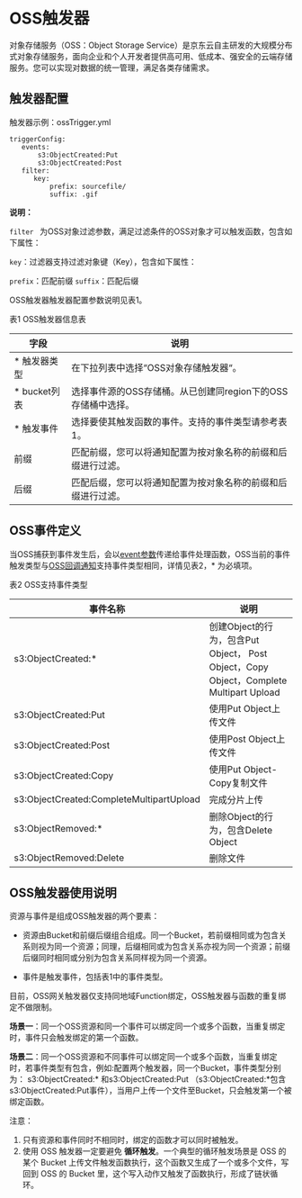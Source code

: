 # OSS触发器

对象存储服务（OSS：Object Storage Service）是京东云自主研发的大规模分布式对象存储服务，面向企业和个人开发者提供高可用、低成本、强安全的云端存储服务。您可以实现对数据的统一管理，满足各类存储需求。

 ## 触发器配置
 
触发器示例：ossTrigger.yml

```
triggerConfig:
   events:
       s3:ObjectCreated:Put
       s3:ObjectCreated:Post
   filter:
      key:
          prefix: sourcefile/
          suffix: .gif
```

**说明：**

``filter `` 为OSS对象过滤参数，满足过滤条件的OSS对象才可以触发函数，包含如下属性：

 ``key``：过滤器支持过滤对象键（Key），包含如下属性：
           
 ``prefix``：匹配前缀
 ``suffix``：匹配后缀



OSS触发器触发器配置参数说明见表1。

表1 OSS触发器信息表

|  字段        |  说明                                                         |
| ----------- | ------------------------------------------------------------ |
| * 触发器类型 |  在下拉列表中选择“OSS对象存储触发器“。 |
| * bucket列表 |  选择事件源的OSS存储桶。从已创建同region下的OSS存储桶中选择。|
| * 触发事件   |  选择要使其触发函数的事件。支持的事件类型请参考表1。 |
|  前缀        |  匹配前缀，您可以将通知配置为按对象名称的前缀和后缀进行过滤。 |
|  后缀        |  匹配后缀，您可以将通知配置为按对象名称的前缀和后缀进行过滤。 |  



## OSS事件定义

当OSS捕获到事件发生后，会以[event参数](../configtigger-event.md)传递给事件处理函数，OSS当前的事件触发类型与[OSS回调通知](http://docs.jdcloud.com/cn/object-storage-service/callback-notification-2)支持事件类型相同，详情见表2，* 为必填项。

表2 OSS支持事件类型

| 事件名称                                  | 说明                                                         |
| ----------------------------------------- | ------------------------------------------------------------ |
| s3:ObjectCreated:*                       | 创建Object的行为，包含Put   Object，   Post Object，Copy Object，Complete Multipart Upload |
| s3:ObjectCreated:Put                     | 使用Put Object上传文件                                       |
| s3:ObjectCreated:Post                    | 使用Post Object上传文件                                      |
| s3:ObjectCreated:Copy                    | 使用Put Object-Copy复制文件                                  |
| s3:ObjectCreated:CompleteMultipartUpload | 完成分片上传                                                 |
| s3:ObjectRemoved:*                       | 删除Object的行为，包含Delete   Object                        |
| s3:ObjectRemoved:Delete                  | 删除文件                                                     |



 

## OSS触发器使用说明

资源与事件是组成OSS触发器的两个要素：
 
 * 资源由Bucket和前缀后缀组合组成。同一个Bucket，若前缀相同或为包含关系则视为同一个资源；同理，后缀相同或为包含关系亦视为同一个资源；前缀后缀同时相同或分别为包含关系同样视为同一个资源。
 
 * 事件是触发事件，包括表1中的事件类型。
  
  目前，OSS网关触发器仅支持同地域Function绑定，OSS触发器与函数的重复绑定不做限制。
  
  **场景一**：同一个OSS资源和同一个事件可以绑定同一个或多个函数，当重复绑定时，事件只会触发绑定的第一个函数。
  
  **场景二**：同一个OSS资源和不同事件可以绑定同一个或多个函数，当重复绑定时，若事件类型有包含，例如:配置两个触发器，同一个Bucket，事件类型分别为： s3:ObjectCreated:* 和s3:ObjectCreated:Put （s3:ObjectCreated:*包含s3:ObjectCreated:Put事件），当用户上传一个文件至Bucket，只会触发第一个被绑定函数。

 
注意：
1. 只有资源和事件同时不相同时，绑定的函数才可以同时被触发。
2. 使用 OSS 触发器一定要避免 **循环触发**。一个典型的循环触发场景是 OSS 的某个 Bucket 上传文件触发函数执行，这个函数又生成了一个或多个文件，写回到 OSS 的 Bucket 里，这个写入动作又触发了函数执行，形成了链状循环。
